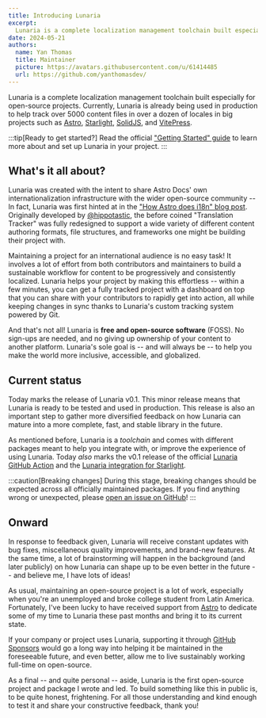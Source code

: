 ```yaml
---
title: Introducing Lunaria
excerpt: 
  Lunaria is a complete localization management toolchain built especially for open-source projects. Currently, Lunaria is already being used in production to help track over 5000 content files in over a dozen of locales in big projects such as [Astro](https://i18n.docs.astro.build/), [Starlight](https://i18n.starlight.astro.build/), [SolidJS](https://docs.solidjs.com/i18n-status/), and [VitePress](https://vitepress.dev/_translations/).
date: 2024-05-21
authors:
  name: Yan Thomas
  title: Maintainer
  picture: https://avatars.githubusercontent.com/u/61414485
  url: https://github.com/yanthomasdev/
---
```


Lunaria is a complete localization management toolchain built especially for open-source projects. Currently, Lunaria is already being used in production to help track over 5000 content files in over a dozen of locales in big projects such as [Astro](https://i18n.docs.astro.build/), [Starlight](https://i18n.starlight.astro.build/), [SolidJS](https://docs.solidjs.com/i18n-status/), and [VitePress](https://vitepress.dev/_translations/).

:::tip[Ready to get started?]
Read the official ["Getting Started" guide](https://lunaria.dev/getting-started/) to learn more about and set up Lunaria in your project. 
:::

## What's it all about?

Lunaria was created with the intent to share Astro Docs' own internationalization infrastructure with the wider open-source community -- In fact, Lunaria was first hinted at in the ["How Astro does i18n" blog post](https://astro.build/blog/astro-i18n/#going-forward). Originally developed by [@hippotastic](https://github.com/hippotastic), the before coined "Translation Tracker" was fully redesigned to support a wide variety of different content authoring formats, file structures, and frameworks one might be building their project with.

Maintaining a project for an international audience is no easy task! It involves a lot of effort from both contributors and maintainers to build a sustainable workflow for content to be progressively and consistently localized. Lunaria helps your project by making this effortless -- within a few minutes, you can get a fully tracked project with a dashboard on top that you can share with your contributors to rapidly get into action, all while keeping changes in sync thanks to Lunaria's custom tracking system powered by Git.

And that's not all! Lunaria is **free and open-source software** (FOSS). No sign-ups are needed, and no giving up ownership of your content to another platform. Lunaria's sole goal is -- and will always be -- to help you make the world more inclusive, accessible, and globalized. 

## Current status

Today marks the release of Lunaria v0.1. This minor release means that Lunaria is ready to be tested and used in production. This release is also an important step to gather more diversified feedback on how Lunaria can mature into a more complete, fast, and stable library in the future.

As mentioned before, Lunaria is a *toolchain* and comes with different packages meant to help you integrate with, or improve the experience of using Lunaria. Today *also* marks the v0.1 release of the official [Lunaria GitHub Action](https://lunaria.dev/integrations/github-action/) and the [Lunaria integration for Starlight](https://lunaria.dev/integrations/starlight/).

:::caution[Breaking changes]
During this stage, breaking changes should be expected across all officially maintained packages. If you find anything wrong or unexpected, please [open an issue on GitHub](https://github.com/yanthomasdev/lunaria/issues/new/choose)!
:::

## Onward

In response to feedback given, Lunaria will receive constant updates with bug fixes, miscellaneous quality improvements, and brand-new features. At the same time, a lot of brainstorming will happen in the background (and later publicly) on how Lunaria can shape up to be even better in the future -- and believe me, I have lots of ideas!

As usual, maintaining an open-source project is a lot of work, especially when you're an unemployed and broke college student from Latin America. Fortunately, I've been lucky to have received support from [Astro](https://astro.build/) to dedicate some of my time to Lunaria these past months and bring it to its current state.

If your company or project uses Lunaria, supporting it through [GitHub Sponsors](https://github.com/sponsors/yanthomasdev) would go a long way into helping it be maintained in the foreseeable future, and even better, allow me to live sustainably working full-time on open-source.

As a final -- and quite personal -- aside, Lunaria is the first open-source project and package I wrote and led. To build something like this in public is, to be quite honest, frightening. For all those understanding and kind enough to test it and share your constructive feedback, thank you! 


